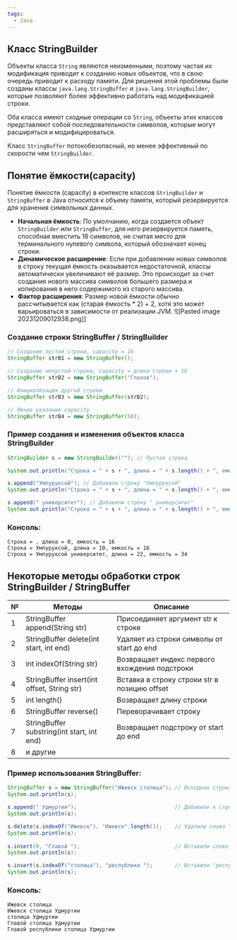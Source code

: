 ```yaml
---
tags:
  - Java
---
```

## Класс StringBuilder
Объекты класса `String` являются неизменными, поэтому частая их модификация приводит к созданию новых объектов, что в свою очередь приводит к расходу памяти. Для решения этой проблемы были созданы классы `java.lang.StringBuffer` и `java.lang.StringBuilder`, которые позволяют более эффективно работать над модификацией строки.

Оба класса имеют сходные операции со `String`, объекты этих классов представляют собой последовательности символов, которые могут расширяться и модифицироваться.

Класс `StringBuffer` потокобезопасный, но менее эффективный по скорости чем `StringBuilder`.

## Понятие ёмкости(capacity)
Понятие ёмкости (capacity) в контексте классов `StringBuilder` и `StringBuffer` в Java относится к объему памяти, который резервируется для хранения символьных данных.
- **Начальная ёмкость**: По умолчанию, когда создается объект `StringBuilder` или `StringBuffer`, для него резервируется память, способная вместить 16 символов, не считая место для терминального нулевого символа, который обозначает конец строки.
- **Динамическое расширение**: Если при добавлении новых символов в строку текущая ёмкость оказывается недостаточной, классы автоматически увеличивают её размер. Это происходит за счет создания нового массива символов большего размера и копирования в него содержимого из старого массива.
- **Фактор расширения**: Размер новой ёмкости обычно рассчитывается как (старая ёмкость * 2) + 2, хотя это может варьироваться в зависимости от реализации JVM.
![[Pasted image 20231209012938.png]]
### Создание строки StringBuffer / StringBuilder
```java
// Создание пустой строки, capacity = 16
StringBuffer strB1 = new StringBuffer();

// Создание непустой строки, capacity = длина строки + 16 
StringBuffer strB2 = new StringBuffer("Глазов");

// Инициализация другой строки
StringBuffer strB3 = new StringBuffer(strB2);

// Явное указание capacity
StringBuffer strB4 = new StringBuffer(50);
```

### Пример создания и изменения объектов класса StringBuilder
```java
StringBuilder s = new StringBuilder(""); // Пустая строка

System.out.println("Строка = " + s + ", длина = " + s.length() + ", емкость = " + s.capacity());

s.append("Умпуруксой"); // Добавили строку "Умпуруксой"
System.out.println("Строка = " + s + ", длина = " + s.length() + ", емкость = " + s.capacity());

s.append(" университет"); // Добавили строку " университет"
System.out.println("Строка = " + s + ", длина = " + s.length() + ", емкость = " + s.capacity());
```

### Консоль:
```
Строка = , длина = 0, емкость = 16
Строка = Умпуруксой, длина = 10, емкость = 16
Строка = Умпуруксой университет, длина = 22, емкость = 34
```

## Некоторые методы обработки строк StringBuilder / StringBuffer

| №  | Методы                         | Описание                                             |
|----|--------------------------------|------------------------------------------------------|
| 1  | StringBuffer append(String str) | Присоединяет аргумент str к строке                    |
| 2  | StringBuffer delete(int start, int end) | Удаляет из строки символы от start до end            |
| 3  | int indexOf(String str)         | Возвращает индекс первого вхождения подстроки        |
| 4  | StringBuffer insert(int offset, String str) | Вставка в строку строки str в позицию offset          |
| 5  | int length()                    | Возвращает длину строки                              |
| 6  | StringBuffer reverse()          | Переворачивает строку                                |
| 7  | StringBuffer substring(int start, int end) | Возвращает подстроку от start до end                 |
| 8  | и другие                        |                                                      |

### Пример использования StringBuffer:
```java
StringBuffer s = new StringBuffer("Ижевск столица"); // Исходная строка s
System.out.println(s);

s.append(" Удмуртии");                               // Добавили к строке "Удмуртии"
System.out.println(s);

s.delete(s.indexOf("Ижевск"), "Ижевск".length());    // Удалили слово "Ижевск"
System.out.println(s);
 
s.insert(0, "Главой ");                              // Вставили слово "Главой" в начало
System.out.println(s);  

s.insert(s.indexOf("столица"), "республики ");       // Вставили "республики" перед "столица"
System.out.println(s);
```

### Консоль:
```
Ижевск столица
Ижевск столица Удмуртии
столица Удмуртии
Главой столица Удмуртии
Главой республики столица Удмуртии
```
